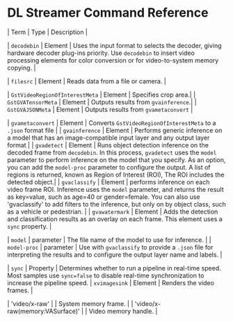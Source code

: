 # DL Streamer Command Reference

| Term | Type | Description |

| `decodebin` | Element | Uses the input format to selects the decoder, giving hardware decoder plug-ins priority. Use `decodebin` to insert video processing elements for color conversion or for video-to-system memory copying. |


| `filesrc` | Element | Reads data from a file or camera. |

| `GstVideoRegionOfInterestMeta` | Element | Specifies crop area.|
| `GstGVATensorMeta` | Element | Outputs results from `gvainference`.|
| `GstGVAJSONMeta` | Element | Outputs results from `gvametaconvert` |

| `gvametaconvert` | Element | Converts `GstVideoRegionOfInterestMeta` to a `.json` format file |
| `gvainference` | Element | Performs generic inference on a model that has an image-compatible input layer and any output layer format |
| `gvadetect` | Element | Runs object detection inference on the decoded frame from `decodebin`. In this process, `gvadetect` uses the `model` parameter to perform inference on the model that you specify. As an option, you can add the `model-proc` parameter to configure the output. A list of regions is returned, known as Region of Interest (ROI), The ROI includes the detected object.|
| `gvaclassify` | Element | performs inference on each video frame ROI. Inference uses the `model` parameter, and returns the result as key=value, such as age=40 or gender=female. You can also use 'gvaclassify' to add filters to the inference, but only on by object class, such as a vehicle or pedestrian. |
| `gvawatermark` | Element | Adds the detection and classification results as an overlay on each frame. This element uses a `sync` property.  |

| `model` | parameter | The file name of the model to use for inference. |
| `model-proc` | parameter | Use with `gvaclassify` to provide a `.json` file for interpreting the results and to configure the output layer name and labels. |


| `sync` | Property | Determines whether to run a pipeline in real-time speed. Most samples use `sync=false` to disable real-time synchronization to increase the pipeline speed. 
| `xvimagesink` | Element | Renders the video frames. |

| 'video/x-raw' | | System memory frame. |
| 'video/x-raw(memory:VASurface)' | | Video memory handle. |
